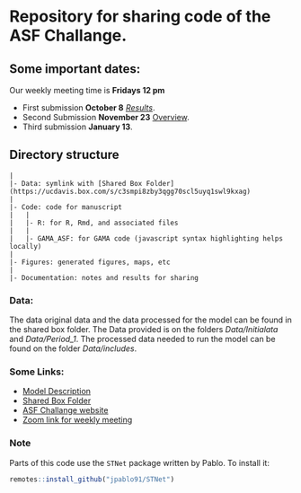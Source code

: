 # Repository for sharing code of the ASF Challange.  

## Some important dates: 
Our weekly meeting time is **Fridays 12 pm**  
  
  - First submission **October 8** *[Results](Results/Period_1/Results_P1.md)*.  
  - Second Submission **November 23** [Overview](https://ucdavis.box.com/s/otqb3qcvxcoyp30bpftnzzsp3wy8k557).  
  - Third submission **January 13**.  
  
## Directory structure
	|
    |- Data: symlink with [Shared Box Folder](https://ucdavis.box.com/s/c3smpi8zby3qgg70scl5uyq1swl9kxag)  
	|
    |- Code: code for manuscript
	|   |
	|   |- R: for R, Rmd, and associated files
	|   |
	|   |- GAMA_ASF: for GAMA code (javascript syntax highlighting helps locally)
	|
	|- Figures: generated figures, maps, etc
	|
	|- Documentation: notes and results for sharing

### Data:  

The data original data and the data processed for the model can be found in the shared box folder. The Data provided is on the folders *Data/Initialata* and *Data/Period_1*.  The processed data needed to run the model can be found on the folder *Data/includes*.  

  
### Some Links:  

  - [Model Description](Documentation/ModelDescription.md)
  - [Shared Box Folder](https://ucdavis.box.com/s/c3smpi8zby3qgg70scl5uyq1swl9kxag) 
  - [ASF Challange website](https://www6.inrae.fr/asfchallenge/)  
  - [Zoom link for weekly meeting](https://ucdavis.zoom.us/j/92858469793?pwd=anRsZld0Y01uWWhUTDJSWWQxQXVFUT09)


### Note
Parts of this code use the `STNet` package written by Pablo. To install it:

```r
remotes::install_github("jpablo91/STNet")
```
